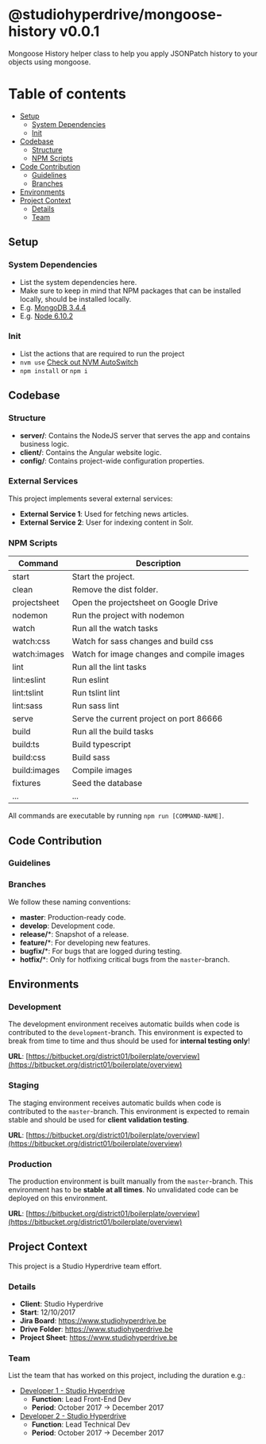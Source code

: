 # @studiohyperdrive/mongoose-history v0.0.1 #
Mongoose History helper class to help you apply JSONPatch history to your objects using mongoose.


# Table of contents #

* [Setup](#setup)
    * [System Dependencies](#system-dependencies)
    * [Init](#init)
* [Codebase](#codebase)
    * [Structure](#structure)
    * [NPM Scripts](#npm-scripts)
* [Code Contribution](#code-contribution)
    * [Guidelines](#guidelines)
    * [Branches](#branches)
* [Environments](#environments)
* [Project Context](#project-context)
    * [Details](#details)
    * [Team](#team)



## Setup ##

### System Dependencies ###

* List the system dependencies here.
* Make sure to keep in mind that NPM packages that can be installed locally, should be installed locally.
* E.g. [MongoDB 3.4.4](https://www.mongodb.com/)
* E.g. [Node 6.10.2](https://nodejs.org/en/)

### Init ###

* List the actions that are required to run the project
* `nvm use` [Check out NVM AutoSwitch](https://github.com/lalitkapoor/nvm-auto-switch)
* `npm install` or `npm i`


## Codebase ##

### Structure ###
* **server/**: Contains the NodeJS server that serves the app and contains business logic.
* **client/**: Contains the Angular website logic.
* **config/**: Contains project-wide configuration properties.

### External Services ###

This project implements several external services:

* **External Service 1**: Used for fetching news articles.
* **External Service 2**: User for indexing content in Solr.


### NPM Scripts ###

| Command       | Description                                 |
| ------------- |-------------------------------------------- |
| start         | Start the project.                          |
| clean         | Remove the dist folder.                     |
| projectsheet  | Open the projectsheet on Google Drive       |
| nodemon       | Run the project with nodemon                |
| watch         | Run all the watch tasks                     |
| watch:css     | Watch for sass changes and build css        |
| watch:images  | Watch for image changes and compile images  |
| lint          | Run all the lint tasks                      |
| lint:eslint   | Run eslint                                  |
| lint:tslint   | Run tslint lint                             |
| lint:sass     | Run sass lint                               |
| serve         | Serve the current project on port 86666     |
| build         | Run all the build tasks                     |
| build:ts      | Build typescript                            |
| build:css     | Build sass                                  |
| build:images  | Compile images                              |
| fixtures      | Seed the database                           |
| ...           | ...                                         |

All commands are executable by running `npm run [COMMAND-NAME]`.



## Code Contribution ##

### Guidelines ###


### Branches ###

We follow these naming conventions:

* **master**: Production-ready code.
* **develop**: Development code.
* **release/***: Snapshot of a release.
* **feature/***: For developing new features.
* **bugfix/***: For bugs that are logged during testing.
* **hotfix/***: Only for hotfixing critical bugs from the `master`-branch.



## Environments ##

### Development ###

The development environment receives automatic builds when code is contributed to the `development`-branch. This environment is expected to break from time to time and thus should be used for **internal testing only**!

**URL**: [https://bitbucket.org/district01/boilerplate/overview](https://bitbucket.org/district01/boilerplate/overview)

### Staging ###

The staging environment receives automatic builds when code is contributed to the `master`-branch. This environment is expected to remain stable and should be used for **client validation testing**.

**URL**: [https://bitbucket.org/district01/boilerplate/overview](https://bitbucket.org/district01/boilerplate/overview)

### Production ###

The production environment is built manually from the `master`-branch. This environment has to be **stable at all times**. No unvalidated code can be deployed on this environment.

**URL**: [https://bitbucket.org/district01/boilerplate/overview](https://bitbucket.org/district01/boilerplate/overview)



## Project Context ##

This project is a Studio Hyperdrive team effort.

### Details ###

* **Client**: Studio Hyperdrive
* **Start**: 12/10/2017
* **Jira Board**: https://www.studiohyperdrive.be
* **Drive Folder**: https://www.studiohyperdrive.be
* **Project Sheet**: https://www.studiohyperdrive.be

### Team ###

List the team that has worked on this project, including the duration e.g.:

* [Developer 1 - Studio Hyperdrive](developer-1@studiohyperdrive.be)
    * **Function**: Lead Front-End Dev
    * **Period**: October 2017 -> December 2017
* [Developer 2 - Studio Hyperdrive](developer-2@studiohyperdrive.be)
    * **Function**: Lead Technical Dev
    * **Period**: October 2017 -> December 2017
